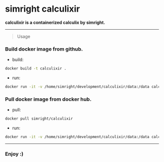 # simright calculixir

**calculixir is a containerized calculix by simright.**

---

> Usage


### **Build docker image from github.**

* build:
``` bash
docker build -t calculixir .
```

* run:
``` bash
docker run -it -v /home/simright/development/calculixir/data:/data calculixir -i /data/simple
```

### **Pull docker image from docker hub.**

* pull:
``` bash
docker pull simright/calculixir
```

* run:
``` bash
docker run -it -v /home/simright/development/calculixir/data:/data calculixir -i /data/simple
```

---

### Enjoy :)
